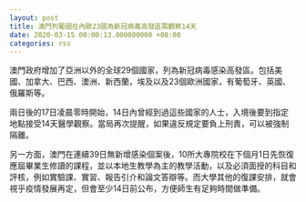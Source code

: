 ```yaml
---
layout: post
title: 澳門列葡國在內歐23國為新冠病毒高發區需觀察14天
date: 2020-03-15 00:00:13.000000000 +08:00
categories: rss
---
```


澳門政府增加了亞洲以外的全球29個國家，列為新冠病毒感染高發區。包括美國、加拿大、巴西、澳洲、新西蘭，埃及以及23個歐洲國家，有葡萄牙、英國、俄羅斯等。

兩日後的17日凌晨零時開始，14日內曾經到過這些國家的人士，入境後要到指定地點接受14天醫學觀察。當局再次提醒，如果違反規定要負上刑責，可以被強制隔離。

另一方面，澳門在連續39日無新增感染個案後，10所大專院校在下個月1日先恢復應屆畢業生修讀的課程，並以本地生教學為主的教學活動，以及必須面授的科目和評核，例如實驗課、實習、報告引介和論文答辯等。而大學其他的復課安排，就會視乎疫情發展再定，但會至少14日前公布，方便師生有足夠時間做準備。
